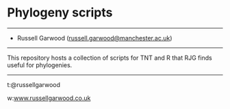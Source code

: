 # Phylogeny scripts 
_____

- Russell Garwood (russell.garwood@manchester.ac.uk)
_____


This repository hosts a collection of scripts for TNT and R that RJG finds useful for phylogenies. 

_____

t:@russellgarwood

w:www.russellgarwood.co.uk

